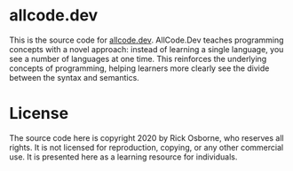 # allcode.dev

This is the source code for [allcode.dev](https://allcode.dev).
AllCode.Dev teaches programming concepts with a novel approach: instead of learning a single language, you see a number of languages at one time.
This reinforces the underlying concepts of programming, helping learners more clearly see the divide between the syntax and semantics.

# License

The source code here is copyright 2020 by Rick Osborne, who reserves all rights.
It is not licensed for reproduction, copying, or any other commercial use.
It is presented here as a learning resource for individuals.
